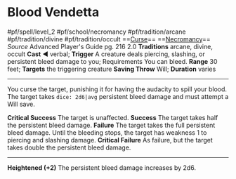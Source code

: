 # Blood Vendetta
#pf/spell/level_2 #pf/school/necromancy #pf/tradition/arcane #pf/tradition/divine #pf/tradition/occult
==[Curse](../../../Traits/Curse.md)== ==[Necromancy](../../../Traits/Necromancy.md)==
*Source* Advanced Player's Guide pg. 216 2.0
**Traditions** arcane, divine, occult
**Cast** ◄ verbal; **Trigger** A creature deals piercing, slashing, or persistent bleed damage to you; Requirements You can bleed.
**Range** 30 feet; **Targets** the triggering creature
**Saving Throw** Will; **Duration** varies

---
You curse the target, punishing it for having the audacity to spill your blood. The target takes `dice: 2d6|avg` persistent bleed damage and must attempt a Will save.

**Critical Success** The target is unaffected.
**Success** The target takes half the persistent bleed damage.
**Failure** The target takes the full persistent bleed damage. Until the bleeding stops, the target has weakness 1 to piercing and slashing damage.
**Critical Failure** As failure, but the target takes double the persistent bleed damage.

<hr>

**Heightened (+2)** The persistent bleed damage increases by 2d6.